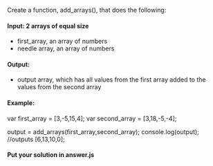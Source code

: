 Create a function, add_arrays(), that does the following:

#### Input: 2 arrays of equal size 
- first_array, an array of numbers
- needle array, an array of numbers

#### Output: 
- output array, which has all values from the first array added to the values from the second array

#### Example:
var first_array = [3,-5,15,4];
var second_array = [3,18,-5,-4];


output = add_arrays(first_array,second_array);
console.log(output); //outputs [6,13,10,0];

#### Put your solution in answer.js
